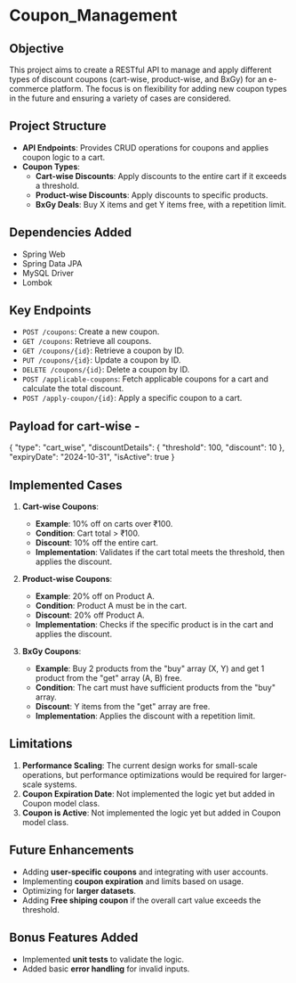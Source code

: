 # Coupon_Management

## Objective

This project aims to create a RESTful API to manage and apply different types of discount coupons (cart-wise, product-wise, and BxGy) for an e-commerce platform. The focus is on flexibility for adding new coupon types in the future and ensuring a variety of cases are considered.

## Project Structure

- **API Endpoints**: Provides CRUD operations for coupons and applies coupon logic to a cart.
- **Coupon Types**:
  - **Cart-wise Discounts**: Apply discounts to the entire cart if it exceeds a threshold.
  - **Product-wise Discounts**: Apply discounts to specific products.
  - **BxGy Deals**: Buy X items and get Y items free, with a repetition limit.

## Dependencies Added

- Spring Web
- Spring Data JPA
- MySQL Driver
- Lombok

## Key Endpoints

- `POST /coupons`: Create a new coupon.
- `GET /coupons`: Retrieve all coupons.
- `GET /coupons/{id}`: Retrieve a coupon by ID.
- `PUT /coupons/{id}`: Update a coupon by ID.
- `DELETE /coupons/{id}`: Delete a coupon by ID.
- `POST /applicable-coupons`: Fetch applicable coupons for a cart and calculate the total discount.
- `POST /apply-coupon/{id}`: Apply a specific coupon to a cart.

## Payload for cart-wise -
{
    "type": "cart_wise",
    "discountDetails": {
        "threshold": 100,
        "discount": 10
    },
    "expiryDate": "2024-10-31",
    "isActive": true
}

## Implemented Cases

1. **Cart-wise Coupons**:

   - **Example**: 10% off on carts over ₹100.
   - **Condition**: Cart total > ₹100.
   - **Discount**: 10% off the entire cart.
   - **Implementation**: Validates if the cart total meets the threshold, then applies the discount.

2. **Product-wise Coupons**:
   - **Example**: 20% off on Product A.
   - **Condition**: Product A must be in the cart.
   - **Discount**: 20% off Product A.
   - **Implementation**: Checks if the specific product is in the cart and applies the discount.
3. **BxGy Coupons**:
   - **Example**: Buy 2 products from the "buy" array (X, Y) and get 1 product from the "get" array (A, B) free.
   - **Condition**: The cart must have sufficient products from the "buy" array.
   - **Discount**: Y items from the "get" array are free.
   - **Implementation**: Applies the discount with a repetition limit.

## Limitations

1. **Performance Scaling**: The current design works for small-scale operations, but performance optimizations would be required for larger-scale systems.
2. **Coupon Expiration Date**: Not implemented the logic yet but added in Coupon model class.
3. **Coupon is Active**: Not implemented the logic yet but added in Coupon model class.

## Future Enhancements

- Adding **user-specific coupons** and integrating with user accounts.
- Implementing **coupon expiration** and limits based on usage.
- Optimizing for **larger datasets**.
- Adding **Free shiping coupon** if the overall cart value exceeds the threshold.

## Bonus Features Added

- Implemented **unit tests** to validate the logic.
- Added basic **error handling** for invalid inputs.
